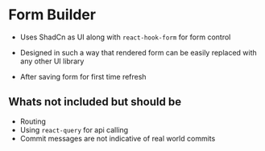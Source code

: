 # Form Builder
- Uses ShadCn as UI along with `react-hook-form` for form control
- Designed in such a way that rendered form can be easily replaced with any other UI library


- After saving form for first time refresh

## Whats not included but should be
- Routing
- Using `react-query` for api calling
- Commit messages are not indicative of real world commits